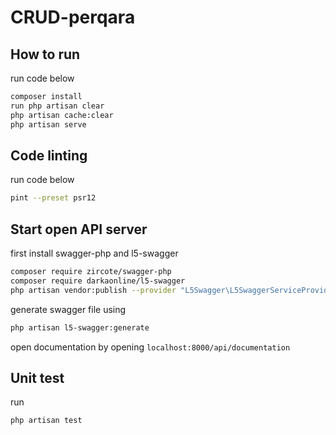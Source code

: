 # CRUD-perqara

## How to run 

run code below

```bash
composer install
run php artisan clear
php artisan cache:clear
php artisan serve
```

## Code linting

run code below

```bash
pint --preset psr12
```

## Start open API server
first install swagger-php and l5-swagger
```bash
composer require zircote/swagger-php
composer require darkaonline/l5-swagger
php artisan vendor:publish --provider "L5Swagger\L5SwaggerServiceProvider"
```

generate swagger file using
```bash
php artisan l5-swagger:generate
```
open documentation by opening `localhost:8000/api/documentation`

## Unit test
run 
```bash
php artisan test
```
